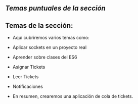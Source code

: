 ## _Temas puntuales de la sección_

## Temas de la sección:

- Aquí cubriremos varios temas como: 

- Aplicar sockets en un proyecto real
- Aprender sobre clases del ES6
- Asignar Tickets
- Leer Tickets
- Notificaciones 
- En resumen, crearemos una aplicación de cola de tickets.